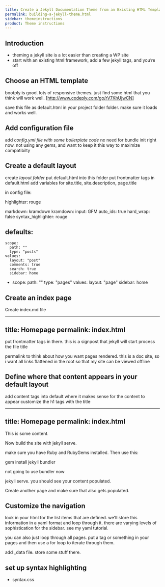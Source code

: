 ```yaml
---
title: Create a Jekyll Documentation Theme from an Existing HTML Template
permalink: building-a-jekyll-theme.html
sidebar: themeinstructions
product: Theme instructions
---
```


## Introduction

- theming a jekyll site is a lot easier than creating a WP site
- start with an existing html framework, add a few jekyll tags, and you’re off

## Choose an HTML template
bootply is good. lots of responsive themes. just find some html that you think will work well.
[http://www.codeply.com/go/rV7KhUjwCN]

save this file as default.html in your project folder folder. make sure it loads and works well.

## Add configuration file

add _config.yml file with some boilerplate code_
no need for bundle init right now. not using any gems, and want to keep it this way to maximize compatibilty

## Create a default layout
create _layout folder_
put default.html into this folder
put frontmatter tags in default.html
add variables for site.title, site.description, page.title

in config file:


highlighter: rouge

markdown: kramdown
kramdown:
 input: GFM
 auto_ids: true
 hard_wrap: false
 syntax_highlighter: rouge


defaults:
  -
    scope:
      path: ""
      type: "posts"
    values:
      layout: "post"
      comments: true
      search: true
      sidebar: home
  -
    scope:
      path: ""
      type: "pages"
    values:
      layout: "page"
      sidebar: home

## Create an index page
Create index.md file

---
title: Homepage
permalink: index.html
---


put frontmatter tags in there. this is a signpost that jekyll will start process the file
title

permalink to think about how you want pages rendered. this is a doc site, so i want all links flattened in the root so that my site can be viewed offline

## Define where that content appears in your default layout

add content tags into default where it makes sense for the content to appear
customize the h1 tags with the title

---
title: Homepage
permalink: index.html
---

This is some content.

Now build the site with jekyll serve.

make sure you have Ruby and RubyGems installed.
Then use this:

gem install jekyll bundler

not going to use bundler now

jekyll serve. you should see your content populated.

Create another page and make sure that also gets populated.

## Customize the navigation

look in your html for the list items that are defined. we'll store this information in a yaml format and loop through it. there are varying levels of sophistication for the sidebar. see my yaml tutorial.

you can also just loop through all pages. put a tag or something in your pages and then use a for loop to iterate through them.

add _data file. store some stuff there.

## set up syntax highlighting
- syntax.css
